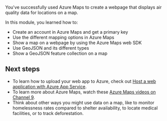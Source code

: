 You've successfully used Azure Maps to create a webpage that displays air quality data for locations on a map.

In this module, you learned how to:

* Create an account in Azure Maps and get a primary key
* Use the different mapping options in Azure Maps
* Show a map on a webpage by using the Azure Maps web SDK
* Use GeoJSON and its different types
* Show a GeoJSON feature collection on a map

## Next steps

* To learn how to upload your web app to Azure, check out [Host a web application with Azure App Service](/learn/modules/host-a-web-app-with-azure-app-service/?azure-portal=true).
* To learn more about Azure Maps, watch these [Azure Maps videos on Channel 9](https://channel9.msdn.com/Search?term=%22azure%20maps%22&azure-portal=true).
* Think about other ways you might use data on a map, like to monitor homelessness rates compared to shelter availability, to locate medical facilities, or to track deforestation.
